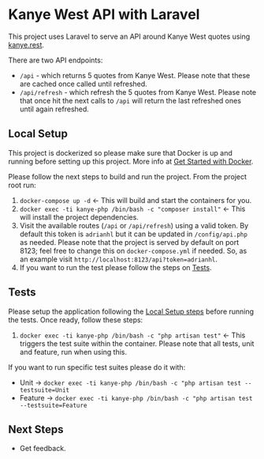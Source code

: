 # Kanye West API with Laravel
This project uses Laravel to serve an API around Kanye West quotes using [kanye.rest](https://kanye.rest/).

There are two API endpoints:

* `/api` - which returns 5 quotes from Kanye West. Please note that these are cached once called until refreshed.
* `/api/refresh` - which refresh the 5 quotes from Kanye West. Please note that once hit the next calls to `/api` will return the last refreshed ones until again refreshed.

## Local Setup

This project is dockerized so please make sure that Docker is up and running before setting up this project. More info at [Get Started with Docker](https://www.docker.com/get-started/).

Please follow the next steps to build and run the project. From the project root run:

1. `docker-compose up -d` &larr; This will build and start the containers for you.
2. `docker exec -ti kanye-php /bin/bash -c "composer install"` &larr; This will install the project dependencies.
3. Visit the available routes (`/api` or `/api/refresh`) using a valid token. By default this token is `adrianhl` but it can be updated in `/config/api.php` as needed. Please note that the project is served by default on port 8123; feel free to change this on `docker-compose.yml` if needed. So, as an example visit `http://localhost:8123/api?token=adrianhl`.
4. If you want to run the test please follow the steps on [Tests](#tests).

## Tests

Please setup the application following the [Local Setup steps](#local-setup) before running the tests. Once ready, follow these steps:

1. `docker exec -ti kanye-php /bin/bash -c "php artisan test"` &larr; This triggers the test suite within the container. Please note that all tests, unit and feature, run when using this.

If you want to run specific test suites please do it with:
* Unit &rarr; `docker exec -ti kanye-php /bin/bash -c "php artisan test --testsuite=Unit`
* Feature &rarr; `docker exec -ti kanye-php /bin/bash -c "php artisan test --testsuite=Feature`

## Next Steps

* Get feedback.
